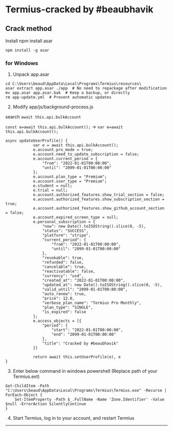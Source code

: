 # Termius-cracked by #beaubhavik

## Crack method

Install npm install asar
```shell
npm install -g asar
```
### for Windows

1. Unpack app.asar
```shell
cd C:\Users\beaud\AppData\Local\Programs\Termius\resources\
asar extract app.asar ./app  # No need to repackage after modification
mv app.asar app.asar.bak  # Keep a backup, or directly
rm app-update.yml  # Prevent automatic updates

```
2. Modify app/js/background-process.js

search `await this.api.bulkAccount`

`const e=await this.api.bulkAccount();` -> `var e=await this.api.bulkAccount();`

```
async updateUserProfile() {
            var e = await this.api.bulkAccount();
            e.account.pro_mode = true;
            e.account.need_to_update_subscription = false;
            e.account.current_period = {
                "from": "2022-01-01T00:00:00",
                "until": "2099-01-01T00:00:00"
            };
            e.account.plan_type = "Premium";
            e.account.user_type = "Premium";
            e.student = null;
            e.trial = null;
            e.account.authorized_features.show_trial_section = false;
            e.account.authorized_features.show_subscription_section = true;
            e.account.authorized_features.show_github_account_section = false;
            e.account.expired_screen_type = null;
            e.personal_subscription = {
                "now": new Date().toISOString().slice(0, -5),
                "status": "SUCCESS",
                "platform": "stripe",
                "current_period": {
                    "from": "2022-01-01T00:00:00",
                    "until": "2099-01-01T00:00:00"
                },
                "revokable": true,
                "refunded": false,
                "cancelable": true,
                "reactivatable": false,
                "currency": "usd",
                "created_at": "2022-01-01T00:00:00",
                "updated_at": new Date().toISOString().slice(0, -5),
                "valid_until": "2099-01-01T00:00:00",
                "auto_renew": true,
                "price": 12.0,
                "verbose_plan_name": "Termius Pro Monthly",
                "plan_type": "SINGLE",
                "is_expired": false
            };
            e.access_objects = [{
                "period": {
                    "start": "2022-01-01T00:00:00",
                    "end": "2099-01-01T00:00:00"
                },
                "title": "Cracked by #beaubhavik"
            }]

            return await this.setUserProfile(e), e
}
```
3. Enter below command in windows powershell (Replace path of your Termius.ext)
```
Get-ChildItem -Path "C:\Users\beaud\AppData\Local\Programs\Termius\Termius.exe" -Recurse | ForEach-Object {
    Set-ItemProperty -Path $_.FullName -Name 'Zone.Identifier' -Value $null -ErrorAction SilentlyContinue
}
```
4. Start Termius, log in to your account, and restart Termius

*********************************
